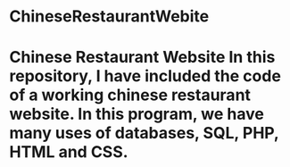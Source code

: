 # ChineseRestaurantWebite
# Chinese Restaurant Website In this repository, I have included the code of a working chinese restaurant website. In this program, we have many uses of databases, SQL, PHP, HTML and CSS. 
